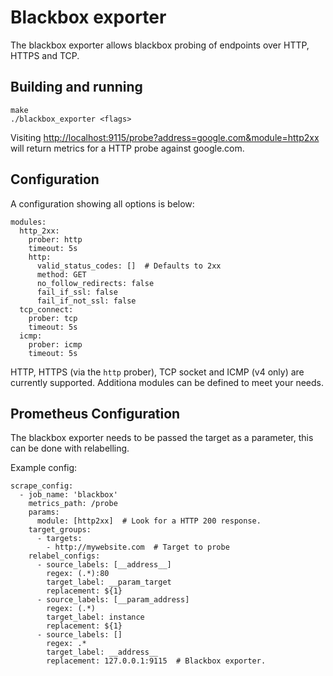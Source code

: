 # Blackbox exporter

The blackbox exporter allows blackbox probing of endpoints over
HTTP, HTTPS and TCP.

## Building and running

    make
    ./blackbox_exporter <flags>

Visiting [http://localhost:9115/probe?address=google.com&module=http2xx](http://localhost:9115/probe?address=google.com&module=http2xx)
will return metrics for a HTTP probe against google.com.

## Configuration

A configuration showing all options is below:
```
modules:
  http_2xx:
    prober: http
    timeout: 5s
    http:
      valid_status_codes: []  # Defaults to 2xx
      method: GET
      no_follow_redirects: false
      fail_if_ssl: false
      fail_if_not_ssl: false
  tcp_connect:
    prober: tcp
    timeout: 5s
  icmp:
    prober: icmp
    timeout: 5s
```

HTTP, HTTPS (via the `http` prober), TCP socket and ICMP (v4 only) are currently supported.
Additiona modules can be defined to meet your needs.


## Prometheus Configuration

The blackbox exporter needs to be passed the target as a parameter, this can be
done with relabelling.

Example config:
```
scrape_config:
  - job_name: 'blackbox'
    metrics_path: /probe
    params:
      module: [http2xx]  # Look for a HTTP 200 response.
    target_groups:
      - targets:
        - http://mywebsite.com  # Target to probe
    relabel_configs:
      - source_labels: [__address__]
        regex: (.*):80
        target_label: __param_target
        replacement: ${1}
      - source_labels: [__param_address]
        regex: (.*)
        target_label: instance
        replacement: ${1}
      - source_labels: []
        regex: .*
        target_label: __address__
        replacement: 127.0.0.1:9115  # Blackbox exporter.
```
